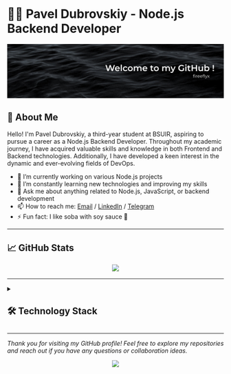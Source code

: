 # 👨‍💻 Pavel Dubrovskiy - Node.js Backend Developer

<img src="./profile_banner.jpg" alt="profile_banner"/>

## 🌟 About Me

Hello! I'm Pavel Dubrovskiy, a third-year student at BSUIR, aspiring to pursue a career as a Node.js Backend Developer. Throughout my academic journey, I have acquired valuable skills and knowledge in both Frontend and Backend technologies. Additionally, I have developed a keen interest in the dynamic and ever-evolving fields of DevOps.

- 🔭 I’m currently working on various Node.js projects
- 🌱 I’m constantly learning new technologies and improving my skills
- 💬 Ask me about anything related to Node.js, JavaScript, or backend development
- 📫 How to reach me: [Email](mailto:paveldubrovskiyit@gmail.com) / [LinkedIn](https://www.linkedin.com/in/pavel-dubrovskiy-39b296255/) / [Telegram](https://t.me/pavel_dubrovskiy)
- ⚡ Fun fact: I like soba with soy sauce 🍜

---

## 📈 GitHub Stats

<p align="center"><img src="https://github-readme-stats.vercel.app/api?username=fireeflyx&show_icons=true&theme=graywhite"/></p>

---

<details><summary><h2>🛠️ Technology Stack</h2></summary>

<h3 align="center">Programming Languages</h3>
<p align="center">
  <img src="https://cdn.jsdelivr.net/gh/devicons/devicon/icons/javascript/javascript-original.svg" width="42" height="42" alt="JavaScript" title="JavaScript"/>
  <img src="https://cdn.jsdelivr.net/gh/devicons/devicon/icons/typescript/typescript-original.svg" width="42" height="42" alt="TypeScript" title="TypeScript"/>
  <img src="https://cdn.jsdelivr.net/gh/devicons/devicon@latest/icons/go/go-original-wordmark.svg" width="42" height="42" alt="Golang" title="Golang"/>
</p>
  
<h3 align="center">Platforms & Frameworks, Libraries</h3>
<p align="center">
  <img src="https://cdn.jsdelivr.net/gh/devicons/devicon/icons/nodejs/nodejs-original.svg" width="42" height="42" alt="Node.js" title="Node.js"/>
  <img src="https://user-images.githubusercontent.com/25181517/183859966-a3462d8d-1bc7-4880-b353-e2cbed900ed6.png" width="42" height="42" alt="Express" title="Express"/>
  <img src="https://user-images.githubusercontent.com/46967826/235814699-7bf7e5ce-19d1-469b-9efe-fe89412349d8.png"  width="42" height="42" alt="Fastify" title="Fastify"/>
  <img src="https://github.com/marwin1991/profile-technology-icons/assets/136815194/519bfaf3-c242-431e-a269-876979f05574" width="42" height="42" alt="Nest.js" title="Nest.js"/>
  <img src="https://user-images.githubusercontent.com/25181517/183897015-94a058a6-b86e-4e42-a37f-bf92061753e5.png" width="42" height="42" alt="React" title="React"/>
  <img src="https://cdn.jsdelivr.net/gh/devicons/devicon/icons/nextjs/nextjs-original.svg" width="42" height="42" alt="Next.js" title="Next.js"/>  
</p>

<h3 align="center">DevOps</h3>
<p align="center">
  <img src="https://cdn.jsdelivr.net/gh/devicons/devicon/icons/docker/docker-original.svg" width="42" height="42" alt="Docker" title="Docker"/>
  <img src="https://cdn.jsdelivr.net/gh/devicons/devicon/icons/kubernetes/kubernetes-plain.svg" width="42" height="42" alt="Kubernetes" title="Kubernetes"/>
  <img src="https://cdn.jsdelivr.net/gh/devicons/devicon@latest/icons/digitalocean/digitalocean-original.svg" width="42" height="42" alt="Digital Ocean" title="Digital Ocean"/>
  <img src="https://cdn.jsdelivr.net/gh/devicons/devicon/icons/linux/linux-original.svg" width="42" height="42" alt="Linux" title="Linux"/>
  <img src="https://user-images.githubusercontent.com/25181517/183345125-9a7cd2e6-6ad6-436f-8490-44c903bef84c.png" width="42" height="42" alt="Nginx" title="Nginx"/>
  <img src="https://user-images.githubusercontent.com/25181517/183868728-b2e11072-00a5-47e2-8a4e-4ebbb2b8c554.png" width="42" height="42" alt="Bash" title="Bash"/>
</p>

<h3 align="center">Databases</h3>
<p align="center">
  <img src="https://cdn.jsdelivr.net/gh/devicons/devicon/icons/postgresql/postgresql-original.svg" width="42" height="42" alt="PostgreSQL" title="PostgreSQL"/>
  <img src="https://cdn.jsdelivr.net/gh/devicons/devicon/icons/mysql/mysql-original.svg" width="42" height="42" alt="MySQL" title="MySQL"/>
  <img src="https://cdn.jsdelivr.net/gh/devicons/devicon/icons/mongodb/mongodb-original.svg" width="42" height="42" alt="MongoDB" title="MongoDB"/>
  <img src="https://cdn.jsdelivr.net/gh/devicons/devicon/icons/redis/redis-original.svg" width="42" height="42" alt="Redis" title="Redis"/>
  <img src="https://avatars.githubusercontent.com/u/695951?s=200&v=4" width="42" height="42" alt="MinIO S3" title="MinIO S3"/>
</p>

<h3 align="center">Web Development</h3>
<p align="center">
  <img src="https://user-images.githubusercontent.com/25181517/192158954-f88b5814-d510-4564-b285-dff7d6400dad.png" width="42" height="42" alt="HTML" title="HTML"/>
  <img src="https://user-images.githubusercontent.com/25181517/183898674-75a4a1b1-f960-4ea9-abcb-637170a00a75.png" width="42" height="42" alt="CSS" title="CSS"/>
  <img src="https://cdn.jsdelivr.net/gh/devicons/devicon@latest/icons/sass/sass-original.svg" width="42" height="42" alt="Sass" title="Sass"/>
  <img src="https://user-images.githubusercontent.com/25181517/189716630-fe6c084c-6c66-43af-aa49-64c8aea4a5c2.png" width="42" height="42" alt="Material UI" title="Material UI"/>
</p>

<h3 align="center">Version Control & Docs</h3>
<p align="center">
  <img src="https://cdn.jsdelivr.net/gh/devicons/devicon/icons/git/git-original.svg" width="42" height="42" alt="Git" title="Git"/>
  <img src="https://user-images.githubusercontent.com/25181517/192108376-c675d39b-90f6-4073-bde6-5a9291644657.png" width="42" height="42" alt="Gitlab" title="Gitlab"/>
  <img src="https://user-images.githubusercontent.com/25181517/186711335-a3729606-5a78-4496-9a36-06efcc74f800.png" width="42" height="42" alt="Swagger" title="Swagger"/>
</p>


<h3 align="center">Testing</h3>
<p align="center">
  <img src="https://cdn.jsdelivr.net/gh/devicons/devicon@latest/icons/jest/jest-plain.svg" width="42" height="42" alt="Jest" title="Jest"/>
  <img src="https://cdn.jsdelivr.net/gh/devicons/devicon@latest/icons/puppeteer/puppeteer-original.svg" width="42" height="42" alt="Puppeteer" title="Puppeteer"/>
  <img src="https://user-images.githubusercontent.com/25181517/184103699-d1b83c07-2d83-4d99-9a1e-83bd89e08117.png" width="42" height="42" alt="Selenium" title="Selenium"/>
</p>

<h3 align="center">Other</h3>
<p align="center">
  <img src="https://cdn.jsdelivr.net/gh/devicons/devicon/icons/graphql/graphql-plain.svg" width="42" height="42" alt="GraphQL" title="GraphQL"/>
  <img src="https://user-images.githubusercontent.com/25181517/187070862-03888f18-2e63-4332-95fb-3ba4f2708e59.png" width="42" height="42" alt="Websocket" title="Websocket"/>
  <img src="https://cdn.jsdelivr.net/gh/devicons/devicon/icons/rabbitmq/rabbitmq-original.svg" width="42" height="42" alt="RabbitMQ" title="RabbitMQ"/>
  <img src="https://user-images.githubusercontent.com/25181517/183912952-83784e94-629d-4c34-a961-ae2ae795b662.png" width="42" height="42" alt="Jira" title="Jira"/>
</p>

</details>

---

*Thank you for visiting my GitHub profile! Feel free to explore my repositories and reach out if you have any questions or collaboration ideas.*
<p align="center"><img src="https://komarev.com/ghpvc/?username=fireeflyx&color=lightgrey"/></p>
